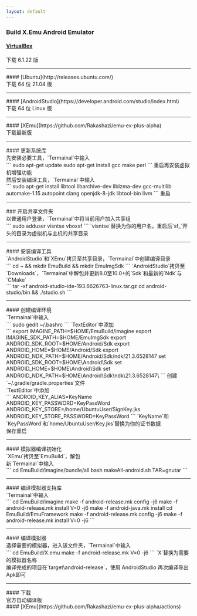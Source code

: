 ```yaml
---
layout: default
---
```


### Build X.Emu Android Emulator<br>
#### [VirtualBox](https://www.virtualbox.org/wiki/Downloads)<br>
下载 6.1.22 版
<hr>
#### [Ubuntu](http://releases.ubuntu.com/)<br>
下载 64 位 21.04 版
<hr>
#### [AndroidStudio](https://developer.android.com/studio/index.html)<br>
下载 64 位 Linux 版
<hr>
#### [XEmu](https://github.com/Rakashazi/emu-ex-plus-alpha)<br>
下载最新版
<hr>
#### 更新系统库<br>
先安装必要工具，`Termainal`中输入<br>
```
sudo apt-get update
sudo apt-get install gcc make perl
```
重启再安装虚拟机增强功能<br>
然后安装编译工具，`Termainal`中输入<br>
```
sudo apt-get install libtool libarchive-dev liblzma-dev gcc-multilib automake-1.15 autopoint clang openjdk-8-jdk libtool-bin llvm 
```
重启
<hr>
### 开启共享文件夹<br>
以普通用户登录，`Termainal`中将当前用户加入共享组<br>
```
sudo adduser visntse vboxsf
```
`visntse`替换为你的用户名，重启后`sf_`开头的目录为虚拟机与主机的共享目录
<hr>
#### 安装编译工具<br>
`AndroidStudio`和`XEmu`拷贝至共享目录，`Termainal`中创建编译目录<br>
```
cd ~ && mkdir EmuBuild && mkdir EmuImgSdk
```
`AndroidStudio`拷贝至`Downloads`，`Termainal`中解包并更新8.0至10.0+的`Sdk`和最新的`Ndk`与`CMake`<br>
```
tar -xf android-studio-ide-193.6626763-linux.tar.gz
cd android-studio/bin && ./studio.sh
```
<hr>
#### 创建编译环境<br>
`Termainal`中输入<br>
```
sudo gedit ~/.bashrc
```
`TextEditor`中添加<br>
```
export IMAGINE_PATH=$HOME/EmuBuild/imagine
export IMAGINE_SDK_PATH=$HOME/EmuImgSdk
export ANDROID_SDK_ROOT=$HOME/Android/Sdk
export ANDROID_HOME=$HOME/Android/Sdk
export ANDROID_NDK_PATH=$HOME/Android/Sdk/ndk/21.3.6528147
set ANDROID_SDK_ROOT=$HOME\Android\Sdk
set ANDROID_HOME=$HOME\Android\Sdk
set ANDROID_NDK_PATH=$HOME\Android\Sdk\ndk\21.3.6528147\
```
创建`~/.gradle/gradle.properties`文件<br>
`TextEditor`中添加<br>
```
ANDROID_KEY_ALIAS=KeyName
ANDROID_KEY_PASSWORD=KeyPassWord
ANDROID_KEY_STORE=/home/UbuntuUser/SignKey.jks
ANDROID_KEY_STORE_PASSWORD=KeyPassWord
```
`KeyName`和`KeyPassWord`和`home/UbuntuUser/Key.jks`替换为你的证书数据<br>
保存重启
<hr>
#### 模拟器编译初始化<br>
`XEmu`拷贝至`EmuBuild`，解包<br>
新`Termainal`中输入<br>
```
cd EmuBuild/imagine/bundle/all
bash makeAll-android.sh TAR=gnutar
```
<hr>
#### 编译模拟器支持库<br>
`Termainal`中输入<br>
```
cd EmuBuild/imagine
make -f android-release.mk config -j6
make -f android-release.mk install V=0 -j6
make -f android-java.mk install
cd EmuBuild/EmuFramework
make -f android-release.mk config -j6
make -f android-release.mk install V=0 -j6
```
<hr>
#### 编译模拟器<br>
选择需要的模拟器，进入该文件夹，`Termainal`中输入<br>
```
cd EmuBuild/X.emu
make -f android-release.mk V=0 -j6
```
`X`替换为需要的模拟器名称<br>
编译完成的项目在`target\android-release`，使用 AndroidStudio 再次编译导出Apk即可
<hr>
#### 下载<br>
官方自动编译版<br>
#### [XEmu](https://github.com/Rakashazi/emu-ex-plus-alpha/actions)

